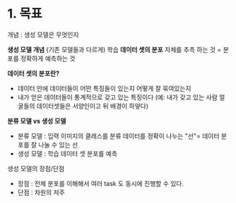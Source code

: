 # 1. 목표
개념 : 생성 모델은 무엇인지


**생성 모델 개념**
(기존 모델들과 다르게) 학습 **데이터 셋의 분포** 자체를 추측 하는 것
= 분포를 정확하게 예측하는 것

**데이터 셋의 분포란?**
- 데이터 안에 데이터들이 어떤 특징들이 있는지 어떻게 잘 묶여있는지
- 내가 얻은 데이터들이 통계적으로 갖고 있는 특징이다 
  (예: 내가 갖고 있는 사람 얼굴들의 데이터셋들은 서양인이고 뒤 배경이 하얗다)


**분류 모델 vs 생성 모델**
- 분류 모델 : 입력 이미지의 클래스를 분류
		데이터를 정확이 나누는 "선"= 데이터 분포를 잘 나눌 수 있는 선
- 생성 모델 : 학습 데이터 셋 분포를 예측

생성 모델의 장점/단점
- 장점 : 전체 분포를 이해해서 여러 task 도 동시에 진행할 수 있다.
- 단점 : 차원의 저주

